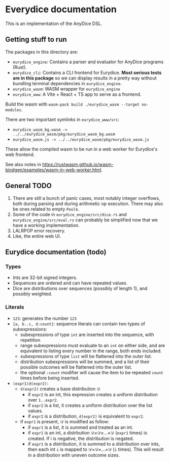 # Everydice documentation

This is an implementation of the AnyDice DSL.

## Getting stuff to run

The packages in this directory are:

* `eurydice_engine`: Contains a parser and evaluator for AnyDice programs (Rust).
* `eurydice_cli`: Contains a CLI frontend for Eurydice. **Most serious tests are in this package** so we can display results in a pretty way without bundling terminal dependencies in `eurydice_engine`.
* `eurydice_wasm`: WASM wrapper for `eurydice_engine`
* `eurydice_www`: A Vite + React + TS app to serve as a frontend.

Build the wasm with `wasm-pack build ./eurydice_wasm --target no-modules`.

There are two important symlinks in `eurydice_www/src`:

* `eurydice_wasm_bg.wasm -> ../../eurydice_wasm/pkg/eurydice_wasm_bg.wasm`
* `eurydice_wasm.js -> ../../eurydice_wasm/pkg/eurydice_wasm.js`

These allow the compiled wasm to be run in a web worker for Eurydice's web frontend.

See also notes in <https://rustwasm.github.io/wasm-bindgen/examples/wasm-in-web-worker.html>.

## General TODO

1. There are still a bunch of panic cases, most notably integer overflows, both during parsing and during arithmetic op execution. There may also be ones related to empty `Pool`s.
2. Some of the code in `eurydice_engine/src/dice.rs` and `eurydice_engine/src/eval.rs` can probably be simplified now that we have a working implementation.
3. LALRPOP error recovery.
4. Like, the entire web UI.

## Eurydice documentation (todo)

### Types

* Ints are 32-bit signed integers.
* Sequences are ordered and can have repeated values.
* Dice are distributions over sequences (possibly of length 1), and possibly weighted.

### Literals

* `123`: generates the number `123`
* `{a, b..c, d:count}`: sequence literals can contain two types of subexpressions:
  * subexpressions of type `int` are inserted into the sequence, with repetition
  * range subexpressions must evaluate to an `int` on either side, and are equivalent to listing every number
    in the range, both ends included.
  * subexpressions of type `list` will be flattened into the outer list.
  * distribution subexpressions will be summed, and a list of their possible outcomes will be flattened into the
    outer list.
  * the optional `:count` modifier will cause the item to be repeated `count` times before being inserted.
* `(expr1)d(expr2)`:
  * `d(expr2)` creates a base distribution 𝒟
    * if `expr2` is an int, this expression creates a uniform distribution over `1..expr2`.
    * if `expr2` is a list, it creates a uniform distribution over the list values.
    * if `expr2` is a distribution, `d(expr2)` is equivalent to `expr2`.
  * if `expr1` is present, 𝒟 is modified as follow:
    * if `expr1` is a list, it is summed and treated as an int.
    * if `expr1` is an int, a distrbution 𝒟×𝒟×...×𝒟 (`expr1` times) is created. If i is negative, the distribution is negated.
    * if `expr1` is a distribution, it is summed to a distribution over ints,
      then each int `i` is mapped to 𝒟×𝒟×...×𝒟 (`i` times). This will result in a distribution with uneven
      outcome sizes.
